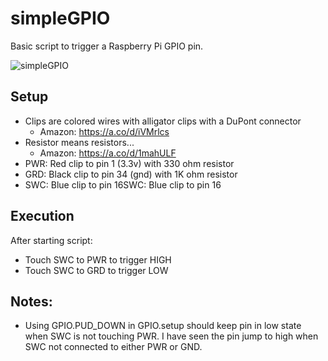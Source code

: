 # simpleGPIO
Basic script to trigger a Raspberry Pi GPIO pin.

![simpleGPIO](https://github.com/user-attachments/assets/8e2e06c5-2fb8-4d0f-a8c5-d2627f00f278)

## Setup
- Clips are colored wires with alligator clips with a DuPont connector
  - Amazon: https://a.co/d/iVMrlcs
- Resistor means resistors...
  - Amazon: https://a.co/d/1mahULF
- PWR: Red clip to pin 1 (3.3v) with 330 ohm resistor
- GRD: Black clip to pin 34 (gnd) with 1K ohm resistor
- SWC: Blue clip to pin 16SWC: Blue clip to pin 16

## Execution
After starting script:
- Touch SWC to PWR to trigger HIGH
- Touch SWC to GRD to trigger LOW

## Notes:
- Using GPIO.PUD_DOWN in GPIO.setup should keep pin in low state when SWC is not touching PWR. I have seen the pin jump to high when SWC not connected to either PWR or GND.
